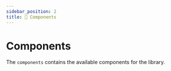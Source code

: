 ```yaml
---
sidebar_position: 2
title: 🧱 Components
---
```


# Components

The `components` contains the available components for the library.

